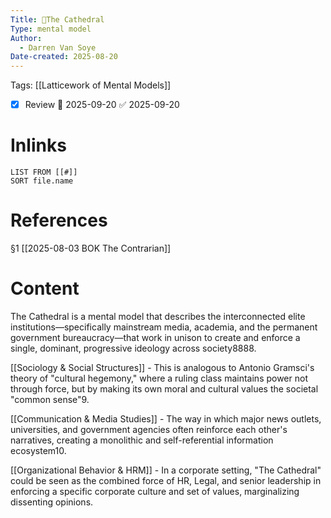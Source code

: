 ```yaml
---
Title: 🧩The Cathedral
Type: mental model
Author:
  - Darren Van Soye
Date-created: 2025-08-20
---
```

Tags: [[Latticework of Mental Models]]

- [x] Review 📅 2025-09-20 ✅ 2025-09-20
    

# Inlinks

```dataview
LIST FROM [[#]]
SORT file.name
```

# References

§1 [[2025-08-03 BOK The Contrarian]]

# Content

The Cathedral is a mental model that describes the interconnected elite institutions—specifically mainstream media, academia, and the permanent government bureaucracy—that work in unison to create and enforce a single, dominant, progressive ideology across society8888.

[[Sociology & Social Structures]] - This is analogous to Antonio Gramsci's theory of "cultural hegemony," where a ruling class maintains power not through force, but by making its own moral and cultural values the societal "common sense"9.

[[Communication & Media Studies]] - The way in which major news outlets, universities, and government agencies often reinforce each other's narratives, creating a monolithic and self-referential information ecosystem10.

[[Organizational Behavior & HRM]] - In a corporate setting, "The Cathedral" could be seen as the combined force of HR, Legal, and senior leadership in enforcing a specific corporate culture and set of values, marginalizing dissenting opinions.